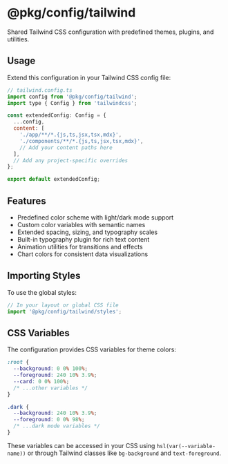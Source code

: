 # @pkg/config/tailwind

Shared Tailwind CSS configuration with predefined themes, plugins, and utilities.

## Usage

Extend this configuration in your Tailwind CSS config file:

```js
// tailwind.config.ts
import config from '@pkg/config/tailwind';
import type { Config } from 'tailwindcss';

const extendedConfig: Config = {
  ...config,
  content: [
    './app/**/*.{js,ts,jsx,tsx,mdx}',
    './components/**/*.{js,ts,jsx,tsx,mdx}',
    // Add your content paths here
  ],
  // Add any project-specific overrides
};

export default extendedConfig;
```

## Features

- Predefined color scheme with light/dark mode support
- Custom color variables with semantic names
- Extended spacing, sizing, and typography scales
- Built-in typography plugin for rich text content
- Animation utilities for transitions and effects
- Chart colors for consistent data visualizations

## Importing Styles

To use the global styles:

```js
// In your layout or global CSS file
import '@pkg/config/tailwind/styles';
```

## CSS Variables

The configuration provides CSS variables for theme colors:

```css
:root {
  --background: 0 0% 100%;
  --foreground: 240 10% 3.9%;
  --card: 0 0% 100%;
  /* ...other variables */
}

.dark {
  --background: 240 10% 3.9%;
  --foreground: 0 0% 98%;
  /* ...dark mode variables */
}
```

These variables can be accessed in your CSS using `hsl(var(--variable-name))` or through Tailwind classes like `bg-background` and `text-foreground`.
